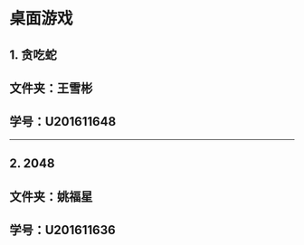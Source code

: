 # **桌面游戏**
## 1. 贪吃蛇
## 文件夹：王雪彬
## 学号：U201611648

*****************
## 2.  2048
## 文件夹：姚福星

## 学号：U201611636


